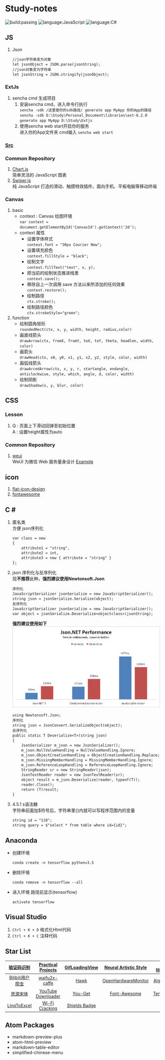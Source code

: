 # Study-notes
![build:passing](https://img.shields.io/badge/build-passing-brightgreen.svg)
![language:JavaScript](https://img.shields.io/badge/language-JavaScript-blue.svg)
![language:C#](https://img.shields.io/badge/language-C%23-blue.svg)
## JS
1. Json
    ```
    //json字符串变为对象
    let jsonObject = JSON.parse(jsonString);
    //json对象变为字符串
    let jsonString = JSON.stringify(jsonObject);
    ```
### ExtJs
1. sencha cmd 生成项目
    1. 安装sencha cmd，进入命令行执行 <br />
       `
       sencha -sdk /这里是你的sdk路径/ generate app MyApp 你的App的路径
       `
       `
       sencha -sdk D:\Study\Personal_Document\libraries\ext-6.2.0 generate app MyApp D:\Study\Extjs
       `
    2. 使用sencha web start开启你的服务 <br />
       进入你的App文件夹 cmd输入
       `
       sencha web start
       `

### [Src](https://github.com/adamsandwich/Study_Notes/blob/master/JS/Sourse.js)
### Common Repository
1. [Chart.js](http://www.chartjs.org/) </br> 简单灵活的 JavaScript 图表
2. [Swiper.js](http://idangero.us/swiper/) </br> 纯 JavaScript 打造的滑动、触摸特效插件，面向手机、平板电脑等移动终端
### Canvas
1. basic
    * context : Canvas 绘图环境</br>`var context = document.getElementById('CanvasId').getContext('2d');`
    * context 属性
        * 设置字体样式 </br> `context.font = "30px Courier New";`
        * 设置填充颜色 </br> `context.fillStyle = "black";`
        * 绘制文字 </br> `context.fillText("text", x, y);`
        * 把当前的绘制状态推进栈里 </br> `context.save();`
        * 移除自上一次调用 save 方法以来所添加的任何效果 </br> `context.restore();`
        * 绘制路径 </br> `ctx.stroke();`
        * 绘制路径颜色 </br> `ctx.strokeStyle="green";`
2. function
    * 绘制圆角矩形 </br> `roundedRect(ctx, x, y, width, height, radius,color)`
    * 画直线箭头 </br> `drawArrow(ctx, fromX, fromY, toX, toY, theta, headlen, width, color)`
    * 画箭头 </br> `drawHead(ctx, x0, y0, x1, y1, x2, y2, style, color, width)`
    * 画弧线箭头 </br> `drawArcedArrow(ctx, x, y, r, startangle, endangle, anticlockwise, style, which, angle, d, color, width)`
    * 绘制阴影 </br> `drawShadow(x, y, blur, color)`

## CSS
### Lesson
1. Q : 页面上下滑动回弹至初始位置 <br/> A : 设置height属性为auto

### Common Repository
1. [weui](https://github.com/Tencent/weui)<br/>WeUI 为微信 Web 服务量身设计 [Example](https://weui.io/)
## icon
1. [flat-icon-design](http://flat-icon-design.com/)
2. [fontawesome](http://fontawesome.dashgame.com/)

## C \#
1. 匿名类 <br/> 方便 json序列化
    ```
    var class = new
    {
        attribute1 = "string",
        attribute2 = int,
        attribute3 = new { attribute = "string" }
    };
    ```
2. json 序列化与反序列化 <br />
    现**不推荐**此种，**强烈建议使用Newtonsoft.Json**
    ```
    序列化
    JavaScriptSerializer jsonSerialize = new JavaScriptSerializer();
    string json = jsonSerialize.Serialize(object);
    反序列化
    JavaScriptSerializer jsonSerialize = new JavaScriptSerializer();
    var object = jsonSerialize.Deserialize<objectclass>(jsonString);
    ```
    **强烈建议使用如下**
    ![json性能比较](./Images/json性能对比.png)
    ```
    using Newtonsoft.Json;
    序列化
    string json = JsonConvert.SerializeObject(object);
    反序列化
    public static T Deserialize<T>(string json)
    {
        JsonSerializer m_json = new JsonSerializer();
        m_json.NullValueHandling = NullValueHandling.Ignore;
        m_json.ObjectCreationHandling = ObjectCreationHandling.Replace;
        m_json.MissingMemberHandling = MissingMemberHandling.Ignore;
        m_json.ReferenceLoopHandling = ReferenceLoopHandling.Ignore;
        StringReader sr = new StringReader(json);
        JsonTextReader reader = new JsonTextReader(sr);
        object result = m_json.Deserialize(reader, typeof(T));
        reader.Close();
        return (T)result;
    }
    ```
3. 4.5.1 `$`语法糖 <br/>
字符串前面加$符号后，字符串里{}内就可以写程序范围内的变量
    ```
    string id = "110";
    string query = $"select * from table where id={id}";
    ```

## Anaconda
- 创建环境
    ```
    conda create -n tensorflow python=3.5
    ```
- 删除环境
    ```
    conda remove -n tensorflow --all
    ```
- 进入环境 路径前显示(tensorflow)
    ```
    activate tensorflow
    ```

## Visual Studio
1. `Ctrl + K + D` 格式化Html代码
2. `Ctrl + K + C` 注释代码
## Star List
|[验证码识别](https://github.com/ladingwu/identfying_code_recognize)|[Practical Projects](https://github.com/karan/Projects)|[GifLoadingView](https://github.com/Rogero0o/GifLoadingView)|[Neural Artistic Style](https://github.com/andersbll/neural_artistic_style)|[Py libraries](https://github.com/vinta/awesome-python)|
| :---: | :---: | :---: | :---: | :---: |
|[Bilibili用户爬虫](https://github.com/airingursb/bilibili-user)|[waifu2x-caffe](https://github.com/lltcggie/waifu2x-caffe)|[Hawk](https://github.com/ferventdesert/Hawk)|[OpenHardwareMonitor](https://github.com/openhardwaremonitor/openhardwaremonitor)|[Algorithms](https://github.com/nonstriater/Learn-Algorithms)|
|[思源宋体](https://github.com/adobe-fonts/source-han-serif)|[YouTube Downloader](https://github.com/bradlys/monochromatic-panda)|[You-Get](https://github.com/soimort/you-get)|[Font-Awesome](https://github.com/FortAwesome/Font-Awesome)|[Tensorflow](https://github.com/zhedongzheng/finch)|
|[LinqToExcel](https://github.com/paulyoder/LinqToExcel)|[Wi-Fi Cracking](https://github.com/brannondorsey/wifi-cracking)|[Shields Badge](https://github.com/badges/shields)|||

## Atom Packages
- markdown-preview-plus
- atom-html-preview
- markdown-table-editor
- simplified-chinese-menu
